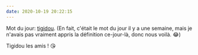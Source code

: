 ```yaml
---
date: 2020-10-19 20:22:15
---
```

Mot du jour: [tigidou](https://www.je-parle-quebecois.com/lexique/definition/expression-quebecoise/tiguidou.html). (En fait, c'était le mot du jour il y a une semaine, mais je n'avais pas vraiment appris la définition ce-jour-là, donc nous voilà. :joy:)

Tigidou les amis ! :kissing_heart:
